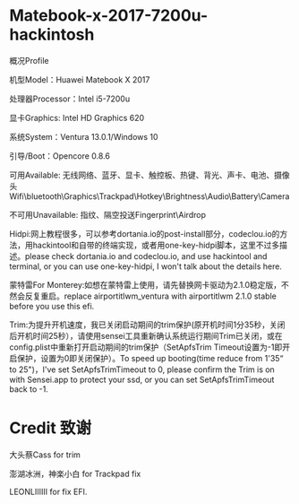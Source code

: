 # Matebook-x-2017-7200u-hackintosh

概况Profile

机型Model：Huawei Matebook X 2017

处理器Processor：Intel i5-7200u

显卡Graphics: Intel HD Graphics 620

系统System：Ventura 13.0.1/Windows 10

引导/Boot：Opencore 0.8.6

可用Available: 无线网络、蓝牙、显卡、触控板、热键、背光、声卡、电池、摄像头Wifi\bluetooth\Graphics\Trackpad\Hotkey\Brightness\Audio\Battery\Camera

不可用Unavailable: 指纹、隔空投送Fingerprint\Airdrop

Hidpi:网上教程很多，可以参考dortania.io的post-install部分，codeclou.io的方法，用hackintool和自带的终端实现，或者用one-key-hidpi脚本，这里不过多描述。please check dortania.io and codeclou.io, and use hackintool and terminal, or you can use one-key-hidpi, I won't talk about the details here.

蒙特雷For Monterey:如想在蒙特雷上使用，请先替换网卡驱动为2.1.0稳定版，不然会反复重启。replace airportitlwm_ventura with airportitlwm 2.1.0 stable before you use this efi.

Trim:为提升开机速度，我已关闭启动期间的trim保护(原开机时间1分35秒，关闭后开机时间25秒），请使用sensei工具重新确认系统运行期间Trim已关闭，或在config.plist中重新打开启动期间的trim保护（SetApfsTrim Timeout设置为-1即开启保护，设置为0即关闭保护）。To speed up booting(time reduce from 1'35“ to 25")，I've set SetApfsTrimTimeout to 0, please confirm the Trim is on with Sensei.app to protect your ssd, or you can set SetApfsTrimTimeout back to -1.

# Credit 致谢

大头蔡Cass for trim

澎湖冰洲，神楽小白 for Trackpad fix

LEONLIIIIII for fix EFI.

